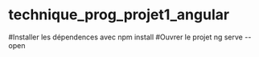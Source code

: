 # technique_prog_projet1_angular
#Installer les dépendences avec npm install
#Ouvrer le projet ng serve --open

